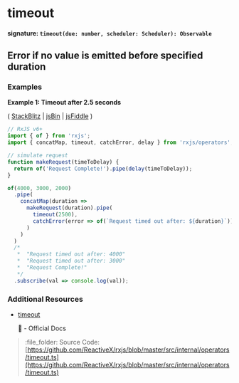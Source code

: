 # timeout

#### signature: `timeout(due: number, scheduler: Scheduler): Observable`

## Error if no value is emitted before specified duration

### Examples

**Example 1: Timeout after 2.5 seconds**

\( [StackBlitz](https://stackblitz.com/edit/typescript-eegqyz?file=index.ts&devtoolsheight=100) \| [jsBin](http://jsbin.com/gonakiniho/edit?js,console) \| [jsFiddle](https://jsfiddle.net/btroncone/nr4e1ofy/1/) \)

```javascript
// RxJS v6+
import { of } from 'rxjs';
import { concatMap, timeout, catchError, delay } from 'rxjs/operators';

// simulate request
function makeRequest(timeToDelay) {
  return of('Request Complete!').pipe(delay(timeToDelay));
}

of(4000, 3000, 2000)
  .pipe(
    concatMap(duration =>
      makeRequest(duration).pipe(
        timeout(2500),
        catchError(error => of(`Request timed out after: ${duration}`))
      )
    )
  )
  /*
   *  "Request timed out after: 4000"
   *  "Request timed out after: 3000"
   *  "Request Complete!"
   */
  .subscribe(val => console.log(val));
```

### Additional Resources

* [timeout](https://rxjs.dev/api/operators/timeout)

  :newspaper: - Official Docs

> :file\_folder: Source Code: [https://github.com/ReactiveX/rxjs/blob/master/src/internal/operators/timeout.ts](https://github.com/ReactiveX/rxjs/blob/master/src/internal/operators/timeout.ts)

